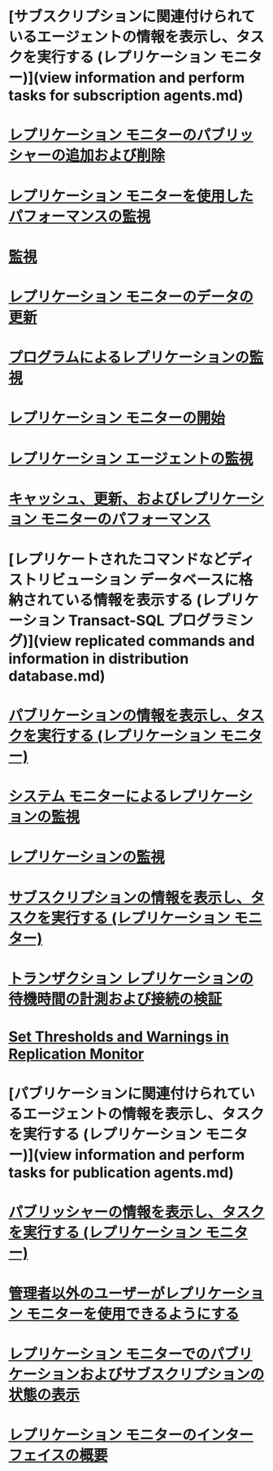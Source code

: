 # [サブスクリプションに関連付けられているエージェントの情報を表示し、タスクを実行する (レプリケーション モニター)](view information and perform tasks for subscription agents.md)
# [レプリケーション モニターのパブリッシャーの追加および削除](add-and-remove-publishers-from-replication-monitor.md)
# [レプリケーション モニターを使用したパフォーマンスの監視](monitor-performance-with-replication-monitor.md)
# [監視](monitoring-replication.md)
# [レプリケーション モニターのデータの更新](refresh-data-in-replication-monitor.md)
# [プログラムによるレプリケーションの監視](programmatically-monitor-replication.md)
# [レプリケーション モニターの開始](start-the-replication-monitor.md)
# [レプリケーション エージェントの監視](monitor-replication-agents.md)
# [キャッシュ、更新、およびレプリケーション モニターのパフォーマンス](caching-refresh-and-replication-monitor-performance.md)
# [レプリケートされたコマンドなどディストリビューション データベースに格納されている情報を表示する (レプリケーション Transact-SQL プログラミング)](view replicated commands and information in distribution database.md)
# [パブリケーションの情報を表示し、タスクを実行する (レプリケーション モニター)](view-information-and-perform-tasks-for-a-publication-replication-monitor.md)
# [システム モニターによるレプリケーションの監視](monitoring-replication-with-system-monitor.md)
# [レプリケーションの監視](monitoring-replication-overview.md)
# [サブスクリプションの情報を表示し、タスクを実行する (レプリケーション モニター)](view-information-and-perform-tasks-for-a-subscription-replication-monitor.md)
# [トランザクション レプリケーションの待機時間の計測および接続の検証](measure-latency-and-validate-connections-for-transactional-replication.md)
# [Set Thresholds and Warnings in Replication Monitor](set-thresholds-and-warnings-in-replication-monitor.md)
# [パブリケーションに関連付けられているエージェントの情報を表示し、タスクを実行する (レプリケーション モニター)](view information and perform tasks for publication agents.md)
# [パブリッシャーの情報を表示し、タスクを実行する (レプリケーション モニター)](view-information-and-perform-tasks-for-a-publisher-replication-monitor.md)
# [管理者以外のユーザーがレプリケーション モニターを使用できるようにする](allow-non-administrators-to-use-replication-monitor.md)
# [レプリケーション モニターでのパブリケーションおよびサブスクリプションの状態の表示](view-publication-and-subscription-status-in-replication-monitor.md)
# [レプリケーション モニターのインターフェイスの概要](overview-of-the-replication-monitor-interface.md)
